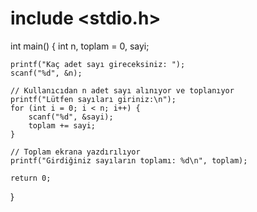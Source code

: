 # include <stdio.h>

int main() {
    int n, toplam = 0, sayi;

    printf("Kaç adet sayı gireceksiniz: ");
    scanf("%d", &n);

    // Kullanıcıdan n adet sayı alınıyor ve toplanıyor
    printf("Lütfen sayıları giriniz:\n");
    for (int i = 0; i < n; i++) {
        scanf("%d", &sayi);
        toplam += sayi;
    }

    // Toplam ekrana yazdırılıyor
    printf("Girdiğiniz sayıların toplamı: %d\n", toplam);

    return 0;
}
